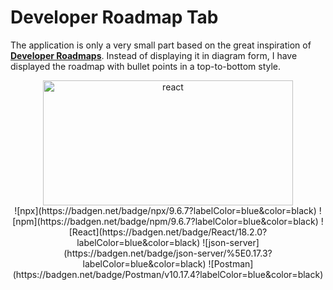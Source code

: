 # Developer Roadmap Tab
The application is only a very small part based on the great inspiration of [**Developer Roadmaps**](https://roadmap.sh/). Instead of displaying it in diagram form, I have displayed the roadmap with bullet points in a top-to-bottom style.

<div align="center">

<img src="https://upload.wikimedia.org/wikipedia/commons/thumb/a/a7/React-icon.svg/2300px-React-icon.svg.png" alt="react" width="400" height="200">
<br/>
![npx](https://badgen.net/badge/npx/9.6.7?labelColor=blue&color=black)
![npm](https://badgen.net/badge/npm/9.6.7?labelColor=blue&color=black)
![React](https://badgen.net/badge/React/18.2.0?labelColor=blue&color=black)
![json-server](https://badgen.net/badge/json-server/%5E0.17.3?labelColor=blue&color=black)
![Postman](https://badgen.net/badge/Postman/v10.17.4?labelColor=blue&color=black)

</div>
